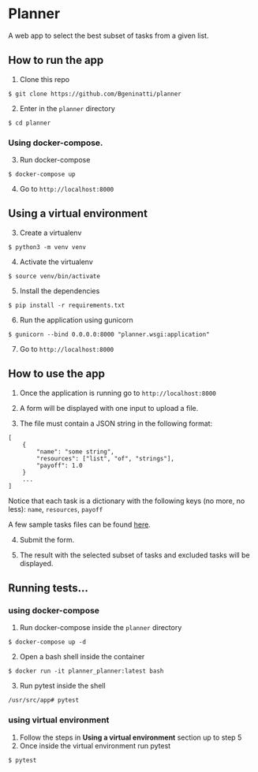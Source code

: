 # Planner

A web app to select the best subset of tasks from a given list.

## How to run the app

1. Clone this repo

```
$ git clone https://github.com/Bgeninatti/planner
```

2. Enter in the `planner` directory

```
$ cd planner
```

### Using docker-compose.

3. Run docker-compose

```
$ docker-compose up
```

4. Go to `http://localhost:8000`

## Using a virtual environment


3. Create a virtualenv
```
$ python3 -m venv venv
```

4. Activate the virtualenv
```
$ source venv/bin/activate
```

5. Install the dependencies
```
$ pip install -r requirements.txt
```

6. Run the application using gunicorn
```
$ gunicorn --bind 0.0.0.0:8000 "planner.wsgi:application"
```

7. Go to `http://localhost:8000`

## How to use the app

1. Once the application is running go to `http://localhost:8000`

2. A form will be displayed with one input to upload a file.

3. The file must contain a JSON string in the following format:
```
[
    {
        "name": "some string",
        "resources": ["list", "of", "strings"],
        "payoff": 1.0
    }
    ...
]
```

Notice that each task is a dictionary with the following keys (no more, no less): `name`, `resources`, `payoff`

A few sample tasks files can be found [here](https://github.com/Bgeninatti/planner/tree/main/tests/sample_tasks).

4. Submit the form.

5. The result with the selected subset of tasks and excluded tasks will be displayed. 

## Running tests...

### using docker-compose

1. Run docker-compose inside the `planner` directory
```
$ docker-compose up -d
```

2. Open a bash shell inside the container
```
$ docker run -it planner_planner:latest bash
```

3. Run pytest inside the shell
```
/usr/src/app# pytest
```

### using virtual environment

1. Follow the steps in **Using a virtual environment** section up to step 5
2. Once inside the virtual environment run pytest
```
$ pytest
```
